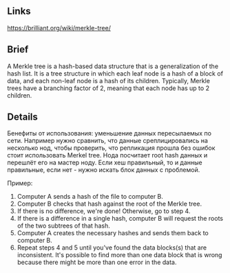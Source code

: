 ## Links
https://brilliant.org/wiki/merkle-tree/


## Brief
A Merkle tree is a hash-based data structure that is a generalization of the hash list.
It is a tree structure in which each leaf node is a hash of a block of data, and each non-leaf node is a hash of its children.
Typically, Merkle trees have a branching factor of 2, meaning that each node has up to 2 children.

## Details

Бенефиты от использования: уменьшение данных пересылаемых по сети.
Например нужно сравнить, что данные среплицировались на несколько нод, чтобы проверить, что репликация прошла без ошибок стоит использовать Merkel tree.
Нода посчитает root hash данных и перешлёт его на мастер ноду. Если хеш правильный, то и данные правильные, если нет - нужно искать блок данных с проблемой.

Пример:
1. Computer A sends a hash of the file to computer B.
1. Computer B checks that hash against the root of the Merkle tree.
1. If there is no difference, we're done! Otherwise, go to step 4.
1. If there is a difference in a single hash, computer B will request the roots of the two subtrees of that hash.
1. Computer A creates the necessary hashes and sends them back to computer B.
1. Repeat steps 4 and 5 until you've found the data blocks(s) that are inconsistent. It's possible to find more than one data block that is wrong because there might be more than one error in the data.

